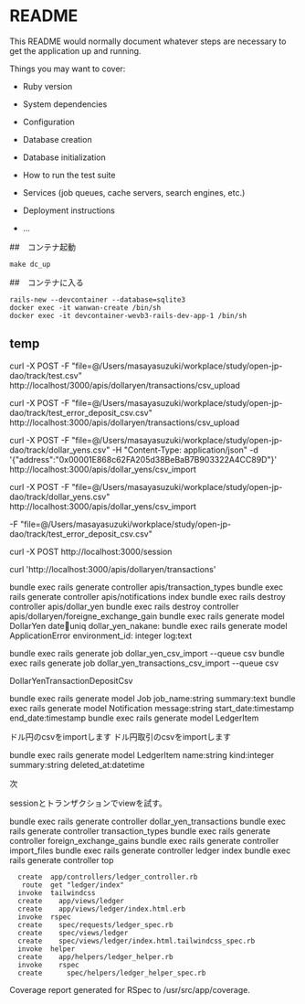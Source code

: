 # README

This README would normally document whatever steps are necessary to get the
application up and running.

Things you may want to cover:

* Ruby version

* System dependencies

* Configuration

* Database creation

* Database initialization

* How to run the test suite

* Services (job queues, cache servers, search engines, etc.)

* Deployment instructions

* ...

##　コンテナ起動

```
make dc_up
```

##　コンテナに入る

```
rails-new --devcontainer --database=sqlite3
docker exec -it wanwan-create /bin/sh
docker exec -it devcontainer-wevb3-rails-dev-app-1 /bin/sh
```

## temp

curl -X POST -F "file=@/Users/masayasuzuki/workplace/study/open-jp-dao/track/test.csv" http://localhost/3000/apis/dollaryen/transactions/csv_upload

curl -X POST -F "file=@/Users/masayasuzuki/workplace/study/open-jp-dao/track/test_error_deposit_csv.csv" http://localhost:3000/apis/dollaryen/transactions/csv_upload

curl -X POST -F "file=@/Users/masayasuzuki/workplace/study/open-jp-dao/track/dollar_yens.csv" -H "Content-Type: application/json" -d '{"address":"0x00001E868c62FA205d38BeBaB7B903322A4CC89D"}' http://localhost:3000/apis/dollar_yens/csv_import

curl -X POST -F "file=@/Users/masayasuzuki/workplace/study/open-jp-dao/track/dollar_yens.csv" http://localhost:3000/apis/dollar_yens/csv_import


-F "file=@/Users/masayasuzuki/workplace/study/open-jp-dao/track/test_error_deposit_csv.csv"

curl -X POST http://localhost:3000/session

curl  'http://localhost:3000/apis/dollaryen/transactions'

bundle exec rails generate controller apis/transaction_types
bundle exec rails generate controller apis/notifications index
bundle exec rails destroy controller apis/dollar_yen
bundle exec rails destroy controller apis/dollaryen/foreigne_exchange_gain
bundle exec rails generate model DollarYen date:date:uniq dollar_yen_nakane:
bundle exec rails generate model ApplicationError environment_id: integer log:text


bundle exec rails generate job dollar_yen_csv_import --queue csv
bundle exec rails generate job dollar_yen_transactions_csv_import --queue csv

DollarYenTransactionDepositCsv

bundle exec rails generate model Job job_name:string summary:text
bundle exec rails generate model Notification message:string start_date:timestamp end_date:timestamp
bundle exec rails generate model LedgerItem

ドル円のcsvをimportします
ドル円取引のcsvをimportします

 
bundle exec  rails generate model LedgerItem name:string kind:integer summary:string deleted_at:datetime


次

sessionとトランザクションでviewを試す。

bundle exec rails generate controller dollar_yen_transactions
bundle exec rails generate controller transaction_types
bundle exec rails generate controller foreign_exchange_gains
bundle exec rails generate controller import_files
bundle exec rails generate controller ledger index
bundle exec rails generate controller top

      create  app/controllers/ledger_controller.rb
       route  get "ledger/index"
      invoke  tailwindcss
      create    app/views/ledger
      create    app/views/ledger/index.html.erb
      invoke  rspec
      create    spec/requests/ledger_spec.rb
      create    spec/views/ledger
      create    spec/views/ledger/index.html.tailwindcss_spec.rb
      invoke  helper
      create    app/helpers/ledger_helper.rb
      invoke    rspec
      create      spec/helpers/ledger_helper_spec.rb
Coverage report generated for RSpec to /usr/src/app/coverage.
